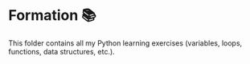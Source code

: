 # Formation 📚

This folder contains all my Python learning exercises (variables, loops, functions, data structures, etc.).
